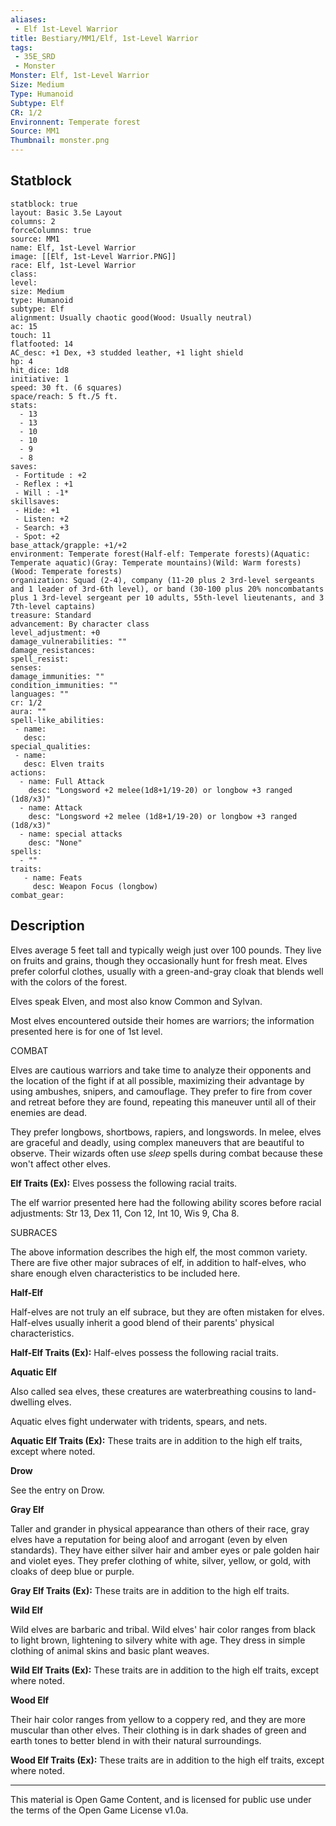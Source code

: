 ```yaml
---
aliases:
 - Elf 1st-Level Warrior
title: Bestiary/MM1/Elf, 1st-Level Warrior
tags: 
 - 35E_SRD
 - Monster
Monster: Elf, 1st-Level Warrior
Size: Medium
Type: Humanoid
Subtype: Elf 
CR: 1/2
Environnent: Temperate forest
Source: MM1
Thumbnail: monster.png
---
```


## Statblock

```statblock
statblock: true
layout: Basic 3.5e Layout
columns: 2
forceColumns: true
source: MM1 
name: Elf, 1st-Level Warrior
image: [[Elf, 1st-Level Warrior.PNG]]
race: Elf, 1st-Level Warrior
class: 
level: 
size: Medium
type: Humanoid
subtype: Elf 
alignment: Usually chaotic good(Wood: Usually neutral)
ac: 15
touch: 11
flatfooted: 14
AC_desc: +1 Dex, +3 studded leather, +1 light shield
hp: 4
hit_dice: 1d8
initiative: 1
speed: 30 ft. (6 squares)
space/reach: 5 ft./5 ft.
stats:
  - 13
  - 13
  - 10
  - 10
  - 9
  - 8
saves:
 - Fortitude : +2
 - Reflex : +1
 - Will : -1*
skillsaves:
 - Hide: +1
 - Listen: +2
 - Search: +3
 - Spot: +2
base_attack/grapple: +1/+2
environment: Temperate forest(Half-elf: Temperate forests)(Aquatic: Temperate aquatic)(Gray: Temperate mountains)(Wild: Warm forests)(Wood: Temperate forests)
organization: Squad (2-4), company (11-20 plus 2 3rd-level sergeants and 1 leader of 3rd-6th level), or band (30-100 plus 20% noncombatants plus 1 3rd-level sergeant per 10 adults, 55th-level lieutenants, and 3 7th-level captains)
treasure: Standard
advancement: By character class
level_adjustment: +0
damage_vulnerabilities: ""
damage_resistances: 
spell_resist: 
senses: 
damage_immunities: ""
condition_immunities: ""
languages: ""
cr: 1/2
aura: ""
spell-like_abilities:
 - name: 
   desc: 
special_qualities:
 - name:
   desc: Elven traits
actions:
  - name: Full Attack
    desc: "Longsword +2 melee(1d8+1/19-20) or longbow +3 ranged (1d8/x3)"
  - name: Attack
    desc: "Longsword +2 melee (1d8+1/19-20) or longbow +3 ranged (1d8/x3)"
  - name: special attacks
    desc: "None"
spells:
  - ""
traits:
   - name: Feats
     desc: Weapon Focus (longbow)
combat_gear:  
```

## Description



Elves average 5 feet tall and typically weigh just over 100 pounds. They live on fruits and grains, though they occasionally hunt for fresh meat. Elves prefer colorful clothes, usually with a green-and-gray cloak that blends well with the colors of the forest.

Elves speak Elven, and most also know Common and Sylvan.

Most elves encountered outside their homes are warriors; the information presented here is for one of 1st level.

COMBAT

Elves are cautious warriors and take time to analyze their opponents and the location of the fight if at all possible, maximizing their advantage by using ambushes, snipers, and camouflage. They prefer to fire from cover and retreat before they are found, repeating this maneuver until all of their enemies are dead.

They prefer longbows, shortbows, rapiers, and longswords. In melee, elves are graceful and deadly, using complex maneuvers that are beautiful to observe. Their wizards often use *sleep* spells during combat because these won't affect other elves.


 **Elf Traits (Ex):** Elves possess the following racial traits.

The elf warrior presented here had the following ability scores before racial adjustments: Str 13, Dex 11, Con 12, Int 10, Wis 9, Cha 8.

SUBRACES

The above information describes the high elf, the most common variety. There are five other major subraces of elf, in addition to half-elves, who share enough elven characteristics to be included here.


 **Half-Elf**


Half-elves are not truly an elf subrace, but they are often mistaken for elves. Half-elves usually inherit a good blend of their parents' physical characteristics.


 **Half-Elf Traits (Ex):** Half-elves possess the following racial traits.


**Aquatic Elf**
 

Also called sea elves, these creatures are waterbreathing cousins to land-dwelling elves.

Aquatic elves fight underwater with tridents, spears, and nets.


**Aquatic Elf Traits (Ex):** These traits are in addition to the high elf traits, except where noted.


**Drow**

See the entry on Drow.


 **Gray Elf**

Taller and grander in physical appearance than others of their race, gray elves have a reputation for being aloof and arrogant (even by elven standards). They have either silver hair and amber eyes or pale golden hair and violet eyes. They prefer clothing of white, silver, yellow, or gold, with cloaks of deep blue or purple.


**Gray Elf Traits (Ex):** These traits are in addition to the high elf traits.


**Wild Elf**

Wild elves are barbaric and tribal. Wild elves' hair color ranges from black to light brown, lightening to silvery white with age. They dress in simple clothing of animal skins and basic plant weaves.


**Wild Elf Traits (Ex):** These traits are in addition to the high elf traits, except where noted.


**Wood Elf**

Their hair color ranges from yellow to a coppery red, and they are more muscular than other elves. Their clothing is in dark shades of green and earth tones to better blend in with their natural surroundings.


**Wood Elf Traits (Ex):** These traits are in addition to the high elf traits, except where noted.

---

This material is Open Game Content, and is licensed for public use under the terms of the Open Game License v1.0a.
